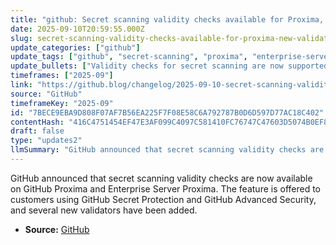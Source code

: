 ```yaml
---
title: "github: Secret scanning validity checks available for Proxima, new validators added"
date: 2025-09-10T20:59:55.000Z
slug: secret-scanning-validity-checks-available-for-proxima-new-validators-added
update_categories: ["github"]
update_tags: ["github", "secret-scanning", "proxima", "enterprise-server", "advanced-security", "security"]
update_bullets: ["Validity checks for secret scanning are now supported on GitHub Proxima and Enterprise Server Proxima.", "Feature is available to customers of GitHub Secret Protection and GitHub Advanced Security.", "New validators were added as part of this rollout.", "Announcement posted on the GitHub Blog changelog (2025-09-10)."]
timeframes: ["2025-09"]
link: "https://github.blog/changelog/2025-09-10-secret-scanning-validity-checks-available-for-proxima-new-validators-added"
source: "GitHub"
timeframeKey: "2025-09"
id: "7BECE9EBA9D808F07AF7B56EA225F7F08E58C6A792787B0D6D597D77AC18C402"
contentHash: "416C4751454EF47E3AF099C4097C581410FC76747C47603D5074B0EF8BEEF541"
draft: false
type: "updates2"
llmSummary: "GitHub announced that secret scanning validity checks are now available on GitHub Proxima and Enterprise Server Proxima. The feature is offered to customers using GitHub Secret Protection and GitHub Advanced Security, and several new validators have been added."
---
```


GitHub announced that secret scanning validity checks are now available on GitHub Proxima and Enterprise Server Proxima. The feature is offered to customers using GitHub Secret Protection and GitHub Advanced Security, and several new validators have been added.

- **Source:** [GitHub](https://github.blog/changelog/2025-09-10-secret-scanning-validity-checks-available-for-proxima-new-validators-added)
